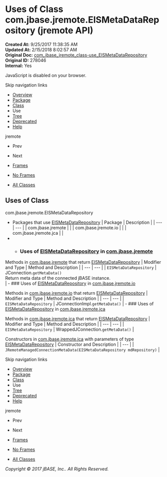# Uses of Class com.jbase.jremote.EISMetaDataRepository (jremote   API)

**Created At:** 9/25/2017 11:38:35 AM  
**Updated At:** 2/15/2018 8:02:57 AM  
**Original Doc:** [com_jbase_jremote_class-use_EISMetaDataRepository](https://docs.jbase.com/39249-class-use/com_jbase_jremote_class-use_EISMetaDataRepository)  
**Original ID:** 278046  
**Internal:** Yes  

<!--<br>    try {<br>        if (location.href.indexOf('is-external=true') == -1) {<br>            parent.document.title="Uses of Class com.jbase.jremote.EISMetaDataRepository (jremote   API)";<br>        }<br>    }<br>    catch(err) {<br>    }<br>//-->
JavaScript is disabled on your browser.

Skip navigation links

- [Overview](../../../../overview-summary.html)
- [Package](./../../../../jremote-api)
- [Class](./../../eismetadatarepository-%28jremote-api%29 "class in com.jbase.jremote")
- Use
- [Tree](./../../com.jbase.jremote-class-hierarchy)
- [Deprecated](../../../../deprecated-list.html)
- [Help](../../../../help-doc.html)


jremote <br>

- Prev
- Next


- [Frames](./.)
- [No Frames](./.)


- [All Classes](../../../../allclasses-noframe.html)


<!--<br>  allClassesLink = document.getElementById("allclasses\_navbar\_top");<br>  if(window==top) {<br>    allClassesLink.style.display = "block";<br>  }<br>  else {<br>    allClassesLink.style.display = "none";<br>  }<br>  //-->

## Uses of Class
com.jbase.jremote.EISMetaDataRepository

- Packages that use [EISMetaDataRepository](./../../eismetadatarepository-%28jremote-api%29 "class in com.jbase.jremote") | Package | Description |
| --- | --- |
| com.jbase.jremote |   |
| com.jbase.jremote.io |   |
| com.jbase.jremote.jca |   |
- - ### Uses of [EISMetaDataRepository](./../../eismetadatarepository-%28jremote-api%29 "class in com.jbase.jremote") in [com.jbase.jremote](./../../../../jremote-api)


Methods in [com.jbase.jremote](./../../../../jremote-api) that return [EISMetaDataRepository](./../../eismetadatarepository-%28jremote-api%29 "class in com.jbase.jremote") | Modifier and Type | Method and Description |
| --- | --- |
| `EISMetaDataRepository` | JConnection.`getMetaData()`<br>Return meta data of the connected jBASE instance.<br> |
    - ### Uses of [EISMetaDataRepository](./../../eismetadatarepository-%28jremote-api%29 "class in com.jbase.jremote") in [com.jbase.jremote.io](./../../io/com.jbase.jremote.io-%28jremote---api%29)


Methods in [com.jbase.jremote.io](./../../io/com.jbase.jremote.io-%28jremote---api%29) that return [EISMetaDataRepository](./../../eismetadatarepository-%28jremote-api%29 "class in com.jbase.jremote") | Modifier and Type | Method and Description |
| --- | --- |
| `EISMetaDataRepository` | JConnectionImpl.`getMetaData()`  |
    - ### Uses of [EISMetaDataRepository](./../../eismetadatarepository-%28jremote-api%29 "class in com.jbase.jremote") in [com.jbase.jremote.jca](./../../jca/com.jbase.jremote.jca-%28jremote---api%29)


Methods in [com.jbase.jremote.jca](./../../jca/com.jbase.jremote.jca-%28jremote---api%29) that return [EISMetaDataRepository](./../../eismetadatarepository-%28jremote-api%29 "class in com.jbase.jremote") | Modifier and Type | Method and Description |
| --- | --- |
| `EISMetaDataRepository` | WrappedJConnection.`getMetaData()`  |



Constructors in [com.jbase.jremote.jca](./../../jca/com.jbase.jremote.jca-%28jremote---api%29) with parameters of type [EISMetaDataRepository](./../../eismetadatarepository-%28jremote-api%29 "class in com.jbase.jremote") | Constructor and Description |
| --- |
| `JRemoteManagedConnectionMetaData(EISMetaDataRepository mdRepository)`  |

Skip navigation links

- [Overview](../../../../overview-summary.html)
- [Package](./../../../../jremote-api)
- [Class](./../../eismetadatarepository-%28jremote-api%29 "class in com.jbase.jremote")
- Use
- [Tree](./../../com.jbase.jremote-class-hierarchy)
- [Deprecated](../../../../deprecated-list.html)
- [Help](../../../../help-doc.html)


jremote <br>

- Prev
- Next


- [Frames](./.)
- [No Frames](./.)


- [All Classes](../../../../allclasses-noframe.html)


<!--<br>  allClassesLink = document.getElementById("allclasses\_navbar\_bottom");<br>  if(window==top) {<br>    allClassesLink.style.display = "block";<br>  }<br>  else {<br>    allClassesLink.style.display = "none";<br>  }<br>  //-->

*Copyright © 2017 jBASE, Inc.. All Rights Reserved.*
